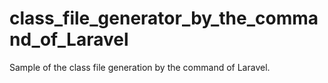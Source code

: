 # class_file_generator_by_the_command_of_Laravel
Sample of the class file generation by the command of Laravel.
